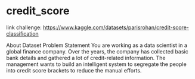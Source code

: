 # credit_score
link challenge: https://www.kaggle.com/datasets/parisrohan/credit-score-classification

About Dataset
Problem Statement
You are working as a data scientist in a global finance company. Over the years, the company has collected basic bank details and gathered a lot of credit-related information. The management wants to build an intelligent system to segregate the people into credit score brackets to reduce the manual efforts.
